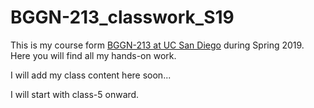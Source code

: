# BGGN-213_classwork_S19

This is my course form [BGGN-213 at UC San Diego](https://bioboot.github.io/bggn213_S19/) during Spring 2019. Here you will find all my hands-on work.

I will add my class content here soon...

I will start with class-5 onward.